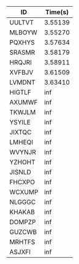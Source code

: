 |ID|Time(s)|
|-|-|
|UULTVT|3.55139|
|MLBOYW|3.55270|
|PQXHYS|3.57634|
|SRASMR|3.58179|
|HRQJRI|3.58911|
|XVFBJV|3.61509|
|LVMDNT|3.63410|
|HIGTLF|inf|
|AXUMWF|inf|
|TKWJLM|inf|
|YSYILE|inf|
|JIXTQC|inf|
|LMHEQI|inf|
|WVYNJR|inf|
|YZHOHT|inf|
|JISNLD|inf|
|FHCXPO|inf|
|WCXUMP|inf|
|NLGGGC|inf|
|KHAKAB|inf|
|DOMPZP|inf|
|GUZCWB|inf|
|MRHTFS|inf|
|ASJXFI|inf|
